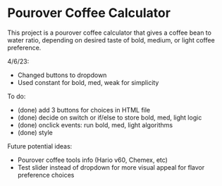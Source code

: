 # Pourover Coffee Calculator
This project is a pourover coffee calculator that gives a coffee bean to water ratio, depending on desired taste of bold, medium, or light coffee preference.

4/6/23:
- Changed buttons to dropdown
- Used constant for bold, med, weak for simplicity

To do:
- (done) add 3 buttons for choices in HTML file
- (done) decide on switch or if/else to store bold, med, light logic
- (done) onclick events: run bold, med, light algorithms
- (done) style

Future potential ideas:
- Pourover coffee tools info (Hario v60, Chemex, etc)
- Test slider instead of dropdown for more visual appeal for flavor preference choices
